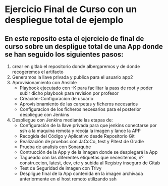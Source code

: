 # Ejercicio Final de Curso con un despliegue total de ejemplo
## En este reposito esta el ejercicio de final de curso sobre un despligue total de una App donde se han seguido los siguientes pasos:
1. crear en gitlab el repositorio donde albergaremos y de donde recogeremos el artifacto
2. Generamos la llave privada y publica para el usuario app2
3. Aprovisionamiento con Ansible
   - Playbook ejecutado con  -K para facilitar la pass de root y poder subir dicho playbook para revision por profesor
   - Creación-Configuracion de usuario
   - Aprovisionamiento de las carpetas y ficheros necesarios
   - Configuracion de los ficheros necesarios para el posterior despliegue con Jenkins
4. Despliegue con Jenkins mediante las etapas de:
   - Configuración de la llave privada para que jenkins conectarse por ssh a la maquina remota y recoja la imagen y lance la APP
   - Recogida del Código y Aplicativo desde Repositorio Git
   - Realización de pruebas con JaCoCo, test y Pitest de Gradle
   - Prueba de analisis con Sonarqube
   - Contrucción de la App y de la imagen donde se desplegará la App
   - Tagueado con las diferentes etiquetas que necesitemos, nº construccion, latest, dev, etc y subida al Registry inseguro de Gitab
   - Test de Seguridad de imagen con Trivy
   - Despligue final de la App contenida en la imagen archivada anteriormente en el host remoto utilizando ssh